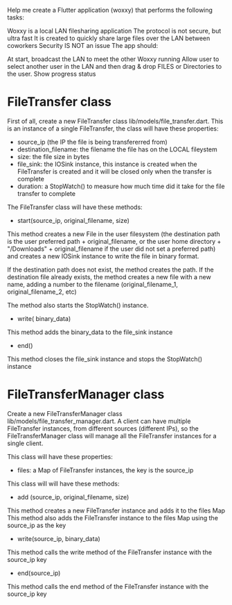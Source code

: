 Help me create a Flutter application (woxxy) that performs the following tasks:

Woxxy is a local LAN filesharing application
The protocol is not secure, but ultra fast
It is created to quickly share large files over the LAN between coworkers
Security IS NOT an issue
The app should:

At start, broadcast the LAN to meet the other Woxxy running
Allow user to select another user in the LAN and then drag & drop FILES or Directories to the user.
Show progress status


# FileTransfer class

First of all, create a new FileTransfer class lib/models/file_transfer.dart. This is an instance of a single FileTransfer, the class will have these properties:

- source_ip   (the IP the file is being transfererred from)
- destination_filename:   the filename the file has on the LOCAL fileystem
- size:  the file size in bytes
- file_sink:  the IOSink instance, this instance is created when the FileTransfer is created and it will be closed only when the transfer is complete
- duration:  a StopWatch() to measure how much time did it take for the file transfer to complete

The FileTransfer class will have these methods:

- start(source_ip, original_filename, size)

This method creates a new File in the user filesystem (the destination path is the user preferred path + original_filename, or the user home directory + "/Downloads" + original_filename if the user did not set a preferred path) and creates a new IOSink instance to write the file in binary format.

If the destination path does not exist, the method creates the path.
If the destination file already exists, the method creates a new file with a new name, adding a number to the filename (original_filename_1, original_filename_2, etc)

The method also starts the StopWatch() instance.

- write( binary_data)

This method adds the binary_data to the file_sink instance

- end()

This method closes the file_sink instance and stops the StopWatch() instance

# FileTransferManager class

Create a new FileTransferManager class lib/models/file_transfer_manager.dart.
A client can have multiple FileTransfer instances, from different sources (different IPs), so the FileTransferManager class will manage all the FileTransfer instances for a single client.

This class will have these properties:

- files:  a Map of FileTransfer instances, the key is the source_ip

This class will will have these methods:

- add (source_ip, original_filename, size)

This method creates a new FileTransfer instance and adds it to the files Map
This method also adds the FileTransfer instance to the files Map using the source_ip as the key

- write(source_ip, binary_data)

This method calls the write method of the FileTransfer instance with the source_ip key

- end(source_ip)

This method calls the end method of the FileTransfer instance with the source_ip key

